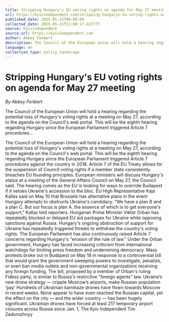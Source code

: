 ```yaml
---
title: Stripping Hungary's EU voting rights on agenda for May 27 meeting
url: https://kyivindependent.com/stripping-hungarys-eu-voting-rights-on-agenda-for-may-27-meeting/
published_date: 2025-05-22T00:00:00
collected_date: 2025-05-31T11:08:17.427777
source: Kyivindependent
source_url: https://kyivindependent.com
author: Abbey Fenbert
description: The Council of the European Union will hold a hearing regarding the potential loss of Hungary's voting rights at a meeting on May 27, according to the agenda on the Council's web portal. This will be the eighth hearing regarding Hungary since the European Parliament triggered Article 7 procedures...
language: en
collection_type: policy_landscape
---
```


# Stripping Hungary's EU voting rights on agenda for May 27 meeting

*By Abbey Fenbert*

The Council of the European Union will hold a hearing regarding the potential loss of Hungary's voting rights at a meeting on May 27, according to the agenda on the Council's web portal. This will be the eighth hearing regarding Hungary since the European Parliament triggered Article 7 procedures...

The Council of the European Union will hold a hearing regarding the potential loss of Hungary's voting rights at a meeting on May 27, according to the agenda on the Council's web portal. This will be the eighth hearing regarding Hungary since the European Parliament triggered Article 7 procedures against the country in 2018. Article 7 of the EU Treaty allows for the suspension of Council voting rights if a member state consistently breaches EU founding principles. European ministers will discuss Hungary's status at a meeting of the General Affairs Council on May 27, the Council said. The hearing comes as the EU is looking for ways to override Budapest if it vetoes Ukraine's accession to the bloc. EU High Representative Kaja Kallas said on May 10 that Brussels has alternative plans in the event Hungary attempts to obstructs Ukraine's candidacy. "We have a plan B and a plan C. But our focus is plan A, the essence of which is to get everyone's support," Kallas told reporters. Hungarian Prime Minister Viktor Orban has repeatedly blocked or delayed EU aid packages for Ukraine while opposing sanctions against Russia. Hungary's ongoing obstruction of support for Ukraine has repeatedly triggered threats to withdraw the country's voting rights. The European Parliament has also continuously raised Article 7 concerns regarding Hungary's "erosion of the rule of law." Under the Orban government, Hungary has faced increasing criticism from international watchdogs for limiting press freedom and undermining democracy. Mass protests broke out in Budapest on May 18 in response to a controversial bill that would grant the government sweeping powers to investigate, penalize, or even ban media outlets and non-governmental organizations receiving any foreign funding. The bill, proposed by a member of Orban's ruling Fidesz party, is similar to Russia's restrictive "foreign agents" law. Ukraine’s new drone strategy — cripple Moscow’s airports, make Russian population ‘pay’ Hundreds of Ukrainian kamikaze drones have flown towards Moscow in recent weeks. None appear to have even reached the Russian capital, yet the effect on the city — and the wider country — has been hugely significant. Ukrainian drones have forced at least 217 temporary airport closures across Russia since Jan. 1, The Kyiv Independent Tim Zadorozhnyy